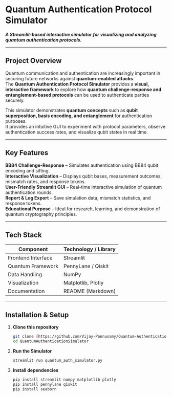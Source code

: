 # Quantum Authentication Protocol Simulator

***A Streamlit-based interactive simulator for visualizing and analyzing quantum authentication protocols.***

---

## Project Overview

Quantum communication and authentication are increasingly important in securing future networks against **quantum-enabled attacks**.  
The **Quantum Authentication Protocol Simulator** provides a **visual, interactive framework** to explore how **quantum challenge-response and entanglement-based protocols** can be used to authenticate parties securely.

This simulator demonstrates **quantum concepts** such as **qubit superposition, basis encoding, and entanglement** for authentication purposes.  
It provides an intuitive GUI to experiment with protocol parameters, observe authentication success rates, and visualize qubit states in real time.

---

## Key Features

 **BB84 Challenge-Response** – Simulates authentication using BB84 qubit encoding and sifting.    
 **Interactive Visualization** – Displays qubit bases, measurement outcomes, mismatch rates, and response tokens.  
 **User-Friendly Streamlit GUI** – Real-time interactive simulation of quantum authentication rounds.  
 **Report & Log Export** – Save simulation data, mismatch statistics, and response tokens.  
 **Educational Purpose** – Ideal for research, learning, and demonstration of quantum cryptography principles.  

---

## Tech Stack

| Component           | Technology / Library              |
| ------------------- | -------------------------------- |
| Frontend Interface  | Streamlit                        |
| Quantum Framework   | PennyLane / Qiskit                |
| Data Handling       | NumPy                             |
| Visualization       | Matplotlib, Plotly                |
| Documentation       | README (Markdown)                 |

---

## Installation & Setup

1. **Clone this repository**

   ```bash
   git clone (https://github.com/Vijay-Ponnusamy/Quantum-Authentication-Protocol-Simulator)
   cd QuantumAuthenticationSimulator
2. **Run the Simulator**

   ```bash
   streamlit run quantum_auth_simulator.py

3. **Install dependencies**

   ```bash
   pip install streamlit numpy matplotlib plotly
   pip install pennylane qiskit
   pip install seaborn
